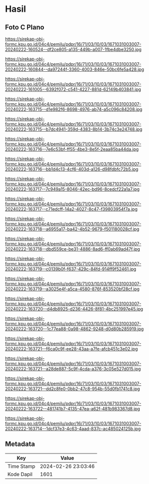 # Hasil

## Foto C Plano

https://sirekap-obj-formc.kpu.go.id/04c4/pemilu/pdpr/16/71/03/10/03/1671031003007-20240222-160524--df2ce805-a135-449b-a007-1fbe4dbe3250.jpg

https://sirekap-obj-formc.kpu.go.id/04c4/pemilu/pdpr/16/71/03/10/03/1671031003007-20240222-160844--da97244f-3360-4003-846e-50bc6fe5a428.jpg

https://sirekap-obj-formc.kpu.go.id/04c4/pemilu/pdpr/16/71/03/10/03/1671031003007-20240222-161005--6392f072-c541-4227-881d-62149b403841.jpg

https://sirekap-obj-formc.kpu.go.id/04c4/pemilu/pdpr/16/71/03/10/03/1671031003007-20240222-163715--d1e982f6-8698-4976-ab74-a5c096c84208.jpg

https://sirekap-obj-formc.kpu.go.id/04c4/pemilu/pdpr/16/71/03/10/03/1671031003007-20240222-163715--b7dc4941-359d-4383-8b14-3b74c3e24748.jpg

https://sirekap-obj-formc.kpu.go.id/04c4/pemilu/pdpr/16/71/03/10/03/1671031003007-20240222-163716--7e6c53bf-ff55-4be3-8e5f-2eaa85ba44da.jpg

https://sirekap-obj-formc.kpu.go.id/04c4/pemilu/pdpr/16/71/03/10/03/1671031003007-20240222-163716--bb1d4c13-4cf6-403d-a126-d98fdbfc72b5.jpg

https://sirekap-obj-formc.kpu.go.id/04c4/pemilu/pdpr/16/71/03/10/03/1671031003007-20240222-163717--7c949a15-8046-42ec-bd96-8cedcf22a1a7.jpg

https://sirekap-obj-formc.kpu.go.id/04c4/pemilu/pdpr/16/71/03/10/03/1671031003007-20240222-163717--c71edcff-14a2-4027-8c47-f39803954f7a.jpg

https://sirekap-obj-formc.kpu.go.id/04c4/pemilu/pdpr/16/71/03/10/03/1671031003007-20240222-163718--a6955a17-ba42-4b52-9679-f501180028cf.jpg

https://sirekap-obj-formc.kpu.go.id/04c4/pemilu/pdpr/16/71/03/10/03/1671031003007-20240222-163718--dbd559ce-be31-4886-8ad6-ff0ab69ad47f.jpg

https://sirekap-obj-formc.kpu.go.id/04c4/pemilu/pdpr/16/71/03/10/03/1671031003007-20240222-163719--c0139b0f-f637-429c-84fd-914ff9f52461.jpg

https://sirekap-obj-formc.kpu.go.id/04c4/pemilu/pdpr/16/71/03/10/03/1671031003007-20240222-163719--a3025e4f-a5ca-4580-876f-853520bf28cf.jpg

https://sirekap-obj-formc.kpu.go.id/04c4/pemilu/pdpr/16/71/03/10/03/1671031003007-20240222-163720--d4db8925-d236-4426-8f81-4bc251997e45.jpg

https://sirekap-obj-formc.kpu.go.id/04c4/pemilu/pdpr/16/71/03/10/03/1671031003007-20240222-163720--1c77ea88-0a98-4862-9248-d0d80b285919.jpg

https://sirekap-obj-formc.kpu.go.id/04c4/pemilu/pdpr/16/71/03/10/03/1671031003007-20240222-163721--f6ca0c9f-ee28-43aa-a7fe-afcb451c3e02.jpg

https://sirekap-obj-formc.kpu.go.id/04c4/pemilu/pdpr/16/71/03/10/03/1671031003007-20240222-163721--a28de887-5c9f-4cda-a376-3c05e527d015.jpg

https://sirekap-obj-formc.kpu.go.id/04c4/pemilu/pdpr/16/71/03/10/03/1671031003007-20240222-163721--dd2c8fe0-0bb2-47c8-954b-55d0fb1741c8.jpg

https://sirekap-obj-formc.kpu.go.id/04c4/pemilu/pdpr/16/71/03/10/03/1671031003007-20240222-163722--481741b7-4135-47ea-a62f-481b983367d8.jpg

https://sirekap-obj-formc.kpu.go.id/04c4/pemilu/pdpr/16/71/03/10/03/1671031003007-20240222-163714--1dcf37e3-4c63-4aad-837c-ac485024125b.jpg


## Metadata

| Key        | Value               |
| ---------- | ------------------- |
| Time Stamp | 2024-02-26 23:03:46 |
| Kode Dapil | 1601                |



